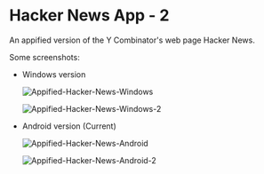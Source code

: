 # Hacker News App - 2
An appified version of the Y Combinator's web page Hacker News.

Some screenshots:
* Windows version
  
  ![Appified-Hacker-News-Windows](https://github.com/aminsys/HackerNewsApp2/assets/18234996/e35dfe07-338a-4981-8e84-c85a558b56d5)

  ![Appified-Hacker-News-Windows-2](https://github.com/aminsys/HackerNewsApp2/assets/18234996/e928e0b2-a8e6-4f68-90ff-9ef159281f50)



* Android version (Current)

  ![Appified-Hacker-News-Android](https://github.com/aminsys/HackerNewsApp2/assets/18234996/764e479a-0250-4d8f-b984-b91136fb337c)


  ![Appified-Hacker-News-Android-2](https://github.com/aminsys/HackerNewsApp2/assets/18234996/9a6a948e-9ae9-44f1-bca6-dae9fab1a883)





